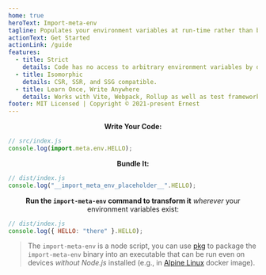 ```yaml
---
home: true
heroText: Import-meta-env
tagline: Populates your environment variables at run-time rather than build-time.
actionText: Get Started
actionLink: /guide
features:
  - title: Strict
    details: Code has no access to arbitrary environment variables by default
  - title: Isomorphic
    details: CSR, SSR, and SSG compatible.
  - title: Learn Once, Write Anywhere
    details: Works with Vite, Webpack, Rollup as well as test frameworks such as Jest and Mocha.
footer: MIT Licensed | Copyright © 2021-present Ernest
---
```


<p style="text-align: center;"><b>Write Your Code:</b></p>

```js
// src/index.js
console.log(import.meta.env.HELLO);
```

<p style="text-align: center;"><b>Bundle It:</b></p>

```js
// dist/index.js
console.log("__import_meta_env_placeholder__".HELLO);
```

<p style="text-align: center;"><b>Run the <code>import-meta-env</code> command to transform it</b> <i>wherever</i> your environment variables exist:</p>

```js
// dist/index.js
console.log({ HELLO: "there" }.HELLO);
```

> The `import-meta-env` is a node script, you can use [pkg](https://github.com/vercel/pkg) to package the `import-meta-env` binary into an executable that can be run even on devices _without Node.js_ installed (e.g., in [Alpine Linux](https://alpinelinux.org/) docker image).
